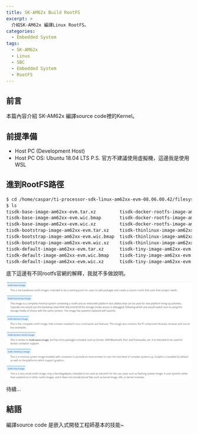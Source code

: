 ```yaml
---
title: SK-AM62x Build RootFS
excerpt: >
  介紹SK-AM62x 編譯Linux RootFS。
categories:
  - Embedded System
tags:
  - SK-AM62x
  - Linux
  - SBC
  - Embedded System
  - RootFS
---
```

## 前言
本篇內容介紹 SK-AM62x 編譯source code裡的Kernel。
## 前提準備
* Host PC (Development Host)
* Host PC OS: Ubuntu 18.04 LTS
P.S. 官方不建議使用虛擬機，這邊我是使用WSL

## 進到RootFS路徑
```bash
$ cd /home/caspar/ti-processor-sdk-linux-am62xx-evm-08.06.00.42/filesystem
$ ls
tisdk-base-image-am62xx-evm.tar.xz         tisdk-docker-rootfs-image-am62xx-evm.tar.xz
tisdk-base-image-am62xx-evm.wic.bmap       tisdk-docker-rootfs-image-am62xx-evm.wic.bmap
tisdk-base-image-am62xx-evm.wic.xz         tisdk-docker-rootfs-image-am62xx-evm.wic.xz
tisdk-bootstrap-image-am62xx-evm.tar.xz    tisdk-thinlinux-image-am62xx-evm.tar.xz
tisdk-bootstrap-image-am62xx-evm.wic.bmap  tisdk-thinlinux-image-am62xx-evm.wic.bmap
tisdk-bootstrap-image-am62xx-evm.wic.xz    tisdk-thinlinux-image-am62xx-evm.wic.xz
tisdk-default-image-am62xx-evm.tar.xz      tisdk-tiny-image-am62xx-evm.tar.xz
tisdk-default-image-am62xx-evm.wic.bmap    tisdk-tiny-image-am62xx-evm.wic.bmap
tisdk-default-image-am62xx-evm.wic.xz      tisdk-tiny-image-am62xx-evm.wic.xz
```

底下這邊有不同rootfs官網的解釋，我就不多做說明。

![am62x_rootfs_diff](/assets/images/am62x_rootfs_diff.png)

待續...


## 結語
編譯source code 是嵌入式開發工程師基本的技能~